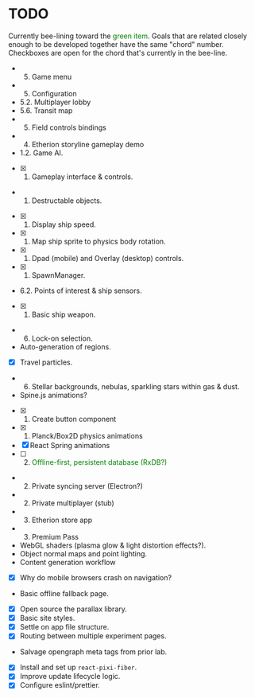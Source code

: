 # TODO

Currently bee-lining toward the <span style="color: green">green item</span>.
Goals that are related closely enough to be developed together have the same "chord" number.
Checkboxes are open for the chord that's currently in the bee-line.

- 5. Game menu
- 5. Configuration
- 5.2. Multiplayer lobby
- 5.6. Transit map
- 5. Field controls bindings
- 4. Etherion storyline gameplay demo
- 1.2. Game AI.
- [x] 1. Gameplay interface & controls.
- 1. Destructable objects.
- [x] 1. Display ship speed.
- [x] 1. Map ship sprite to physics body rotation.
- [x] 1. Dpad (mobile) and Overlay (desktop) controls.
- [x] 1. SpawnManager.
- 6.2. Points of interest & ship sensors.
- [x] 1. Basic ship weapon.
- 6. Lock-on selection.
- Auto-generation of regions.
- [x] Travel particles.
- 6. Stellar backgrounds, nebulas, sparkling stars within gas & dust.
- Spine.js animations?
- [x] 1. Create button component
- [x] 1. Planck/Box2D physics animations
- [x] React Spring animations
- [ ] 2. <span style="color: green">Offline-first, persistent database (RxDB?)</span>
- 2. Private syncing server (Electron?)
- 2. Private multiplayer (stub)
- 3. Etherion store app
- 3. Premium Pass
- WebGL shaders (plasma glow & light distortion effects?).
- Object normal maps and point lighting.
- Content generation workflow
- [x] Why do mobile browsers crash on navigation?
- Basic offline fallback page.
- [x] Open source the parallax library.
- [x] Basic site styles.
- [x] Settle on app file structure.
- [x] Routing between multiple experiment pages.
- Salvage opengraph meta tags from prior lab.
- [x] Install and set up `react-pixi-fiber`.
- [x] Improve update lifecycle logic.
- [x] Configure eslint/prettier.
